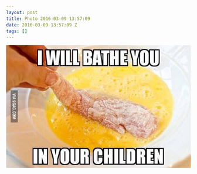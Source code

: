 ```yaml
---
layout: post
title: Photo 2016-03-09 13:57:09
date: 2016-03-09 13:57:09 Z
tags: []
---
```

![](/media/2016/03/140743192929.jpg)
